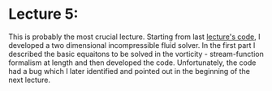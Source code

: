 # Lecture 5: 
This is probably the most crucial lecture. Starting from last [lecture's code](code/poisson_2d.md), I developed a two dimensional incompressible fluid solver. In the first part I described the basic equaitons to be solved in the vorticity - stream-function formalism at length and then developed the code. Unfortunately, the code had a bug which I later identified and pointed out in the beginning of the next lecture.

